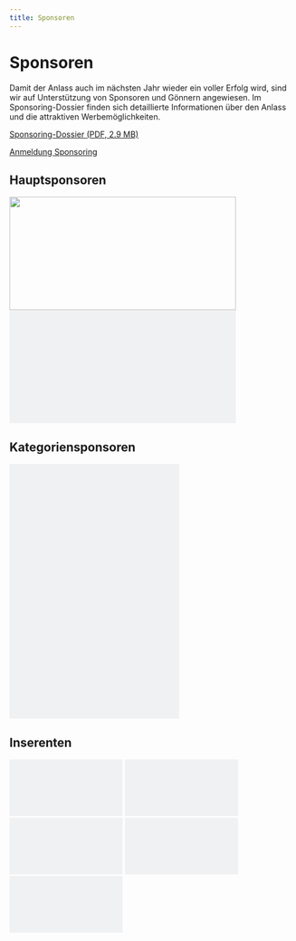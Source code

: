 ```yaml
---
title: Sponsoren
---
```


# Sponsoren

Damit der Anlass auch im nächsten Jahr wieder ein voller Erfolg wird, sind wir auf Unterstützung von Sponsoren und Gönnern angewiesen. Im Sponsoring-Dossier finden sich detaillierte Informationen über den Anlass und die attraktiven Werbemöglichkeiten.

<a href="/docs/AMGETU-Sponsoring-2019.pdf" target="_blank">Sponsoring-Dossier (PDF, 2.9 MB)</a>

<a href="https://amgetu.ch/sponsoring/" target="_blank" class="btn btn-primary">Anmeldung Sponsoring</a>

<h2 class="h6 mt-5 font-weight-normal">Hauptsponsoren</h5>

<div>
  <a href="http://www.reap.ch/" target="_blank" class="d-inline-block mr-3 mb-3">
    <img src="/img/sponsoring/reap.png" width="400" height="200" class="img-fluid">
  </a>
  <svg width="400" height="200" xmlns="http://www.w3.org/2000/svg" viewBox="0 0 400 200" preserveAspectRatio="none" class="d-inline-block img-fluid mr-3 mb-3">
    <g><rect width="400" height="200" fill="#f0f1f2"></rect></g>
  </svg>
</div>


<h2 class="h6 mt-5 font-weight-normal">Kategoriensponsoren</h5>

<div>
  <svg width="300" height="150" xmlns="http://www.w3.org/2000/svg" viewBox="0 0 300 150" preserveAspectRatio="none" class="d-inline-block img-fluid mr-3 mb-3">
    <g><rect width="300" height="150" fill="#f0f1f2"></rect></g>
  </svg>
  <svg width="300" height="150" xmlns="http://www.w3.org/2000/svg" viewBox="0 0 300 150" preserveAspectRatio="none" class="d-inline-block img-fluid mr-3 mb-3">
    <g><rect width="300" height="150" fill="#f0f1f2"></rect></g>
  </svg>
  <svg width="300" height="150" xmlns="http://www.w3.org/2000/svg" viewBox="0 0 300 150" preserveAspectRatio="none" class="d-inline-block img-fluid mr-3 mb-3">
    <g><rect width="300" height="150" fill="#f0f1f2"></rect></g>
  </svg>
</div>


<h2 class="h6 mt-5 font-weight-normal">Inserenten</h5>

<div>
  <svg width="200" height="100" xmlns="http://www.w3.org/2000/svg" viewBox="0 0 200 100" preserveAspectRatio="none" class="d-inline-block img-fluid mr-3 mb-3">
    <g><rect width="200" height="100" fill="#f0f1f2"></rect></g>
  </svg>
  <svg width="200" height="100" xmlns="http://www.w3.org/2000/svg" viewBox="0 0 200 100" preserveAspectRatio="none" class="d-inline-block img-fluid mr-3 mb-3">
    <g><rect width="200" height="100" fill="#f0f1f2"></rect></g>
  </svg>
  <svg width="200" height="100" xmlns="http://www.w3.org/2000/svg" viewBox="0 0 200 100" preserveAspectRatio="none" class="d-inline-block img-fluid mr-3 mb-3">
    <g><rect width="200" height="100" fill="#f0f1f2"></rect></g>
  </svg>
  <svg width="200" height="100" xmlns="http://www.w3.org/2000/svg" viewBox="0 0 200 100" preserveAspectRatio="none" class="d-inline-block img-fluid mr-3 mb-3">
    <g><rect width="200" height="100" fill="#f0f1f2"></rect></g>
  </svg>
  <svg width="200" height="100" xmlns="http://www.w3.org/2000/svg" viewBox="0 0 200 100" preserveAspectRatio="none" class="d-inline-block img-fluid mr-3 mb-3">
    <g><rect width="200" height="100" fill="#f0f1f2"></rect></g>
  </svg>
</div>
